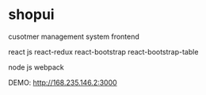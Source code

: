 # shopui

cusotmer management system frontend

react js
react-redux
react-bootstrap
react-bootstrap-table

node js
webpack

DEMO: http://168.235.146.2:3000

